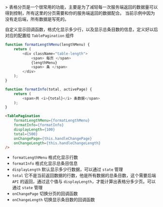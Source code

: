 <br>
> 表格分页是一个很常用的功能，主要是为了减轻每一次服务端返回的数据量可以得到控制，所有这里的分页需要和你的服务端返回的数据配合。 当前示例中因为没有走后端，所有数据是写死的。

自定义显示回调函数，格式化显示多少行，以及显示总条目数的信息，定义好以后对应的配置给 `TablePagination` 组件
```js
function formatLengthMenu(lengthMenu) {
    return (
        <div className="table-length">
            <span> 每页 </span>
            {lengthMenu}
            <span> 条 </span>
        </div>
    );
}

function formatInfo(total, activePage) {
    return (
        <span>共 <i>{total}</i> 条数据</span>
    );
}
```
```html
<TablePagination
    formatLengthMenu={formatLengthMenu}
    formatInfo={formatInfo}
    displayLength={100}
    total={500}
    onChangePage={this.handleChangePage}
    onChangeLength={this.handleChangeLength}
/>
```
- `formatLengthMenu` 格式化显示行数
- `formatInfo`  格式化显示总条目信息
- `displayLength` 默认显示多少行数据，可以通过 `state` 管理
- `total` 它不是当前返回数据的行数，他是所有数据的总条目数，这个需要后端 `API` 的返回，通过这个值与 `displayLength`，才能计算出表格分多少页。可以通过 `state` 管理
- `onChangePage` 切换分页的回调函数
- `onChangeLength` 切换显示条目数的回调函数

